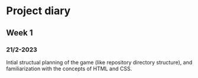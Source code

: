 # Project diary

## Week 1

### 21/2-2023

Intial structual planning of the game (like repository directory structure), and familiarization with the concepts of HTML and CSS. 
